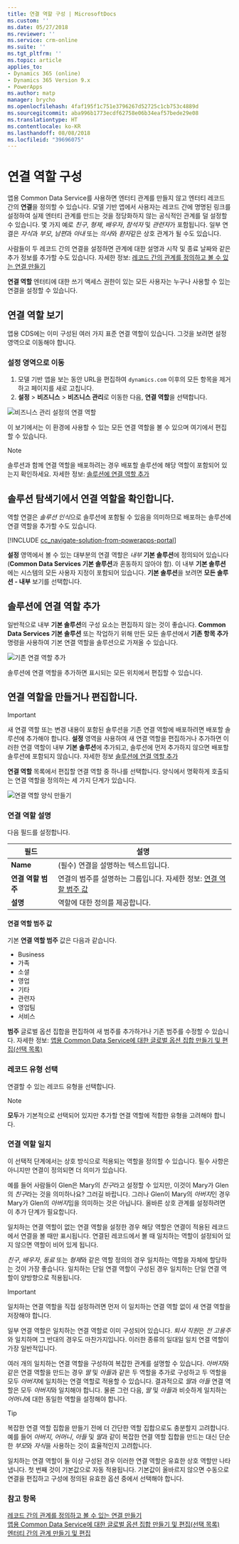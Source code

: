 ```yaml
---
title: 연결 역할 구성 | MicrosoftDocs
ms.custom: ''
ms.date: 05/27/2018
ms.reviewer: ''
ms.service: crm-online
ms.suite: ''
ms.tgt_pltfrm: ''
ms.topic: article
applies_to:
- Dynamics 365 (online)
- Dynamics 365 Version 9.x
- PowerApps
ms.author: matp
manager: brycho
ms.openlocfilehash: 4faf195f1c751e3796267d52725c1cb753c4889d
ms.sourcegitcommit: aba996b1773ecdf62758e06b34eaf57bede29e08
ms.translationtype: HT
ms.contentlocale: ko-KR
ms.lasthandoff: 08/08/2018
ms.locfileid: "39696075"
---
```

# <a name="configure-connection-roles"></a>연결 역할 구성

앱용 Common Data Service를 사용하면 엔터티 관계를 만들지 않고 엔터티 레코드 간의 **연결**을 정의할 수 있습니다. 모델 기반 앱에서 사용자는 레코드 간에 명명된 링크를 설정하여 실제 엔터티 관계를 만드는 것을 정당화하지 않는 공식적인 관계를 덜 설정할 수 있습니다. 몇 가지 예로 *친구*, *형제*, *배우자*, *참석자* 및 *관련자*가 포함됩니다. 일부 연결은 *자식*과 *부모*, *남편*과 *아내* 또는 *의사*와 *환자*같은 상호 관계가 될 수도 있습니다.

사람들이 두 레코드 간의 연결을 설정하면 관계에 대한 설명과 시작 및 종료 날짜와 같은 추가 정보를 추가할 수도 있습니다. 자세한 정보: [레코드 간의 관계를 정의하고 볼 수 있는 연결 만들기](/dynamics365/customer-engagement/basics/create-connections-view-relationships-between-records)

**연결 역할** 엔터티에 대한 쓰기 액세스 권한이 있는 모든 사용자는 누구나 사용할 수 있는 연결을 설정할 수 있습니다.

## <a name="view-connection-roles"></a>연결 역할 보기

앱용 CDS에는 이미 구성된 여러 가지 표준 연결 역할이 있습니다. 그것을 보려면 설정 영역으로 이동해야 합니다. 

### <a name="navigate-to-the-settings-area"></a>설정 영역으로 이동

1. 모델 기반 앱을 보는 동안 URL을 편집하여 `dynamics.com` 이후의 모든 항목을 제거하고 페이지를 새로 고칩니다.
1. **설정** > **비즈니스** > **비즈니스 관리**로 이동한 다음, **연결 역할**을 선택합니다.

![비즈니스 관리 설정의 연결 역할](media/navigate-settings-connection-roles.png)

이 보기에서는 이 환경에 사용할 수 있는 모든 연결 역할을 볼 수 있으며 여기에서 편집할 수 있습니다.

> [!NOTE]
> 솔루션과 함께 연결 역할을 배포하려는 경우 배포할 솔루션에 해당 역할이 포함되어 있는지 확인하세요. 자세한 정보: [솔루션에 연결 역할 추가](#add-connection-roles-to-a-solution)

## <a name="view-connection-roles-in-the-solution-explorer"></a>솔루션 탐색기에서 연결 역할을 확인합니다.

역할 연결은 *솔루션 인식*으로 솔루션에 포함될 수 있음을 의미하므로 배포하는 솔루션에 연결 역할을 추가할 수도 있습니다.

[!INCLUDE [cc_navigate-solution-from-powerapps-portal](../../includes/cc_navigate-solution-from-powerapps-portal.md)]

**설정** 영역에서 볼 수 있는 대부분의 연결 역할은 *내부* **기본 솔루션**에 정의되어 있습니다(**Common Data Services 기본 솔루션**과 혼동하지 않아야 함). 이 내부 **기본 솔루션**에는 시스템의 모든 사용자 지정이 포함되어 있습니다. **기본 솔루션**을 보려면 **모든 솔루션 - 내부** 보기를 선택합니다.

## <a name="add-connection-roles-to-a-solution"></a>솔루션에 연결 역할 추가

일반적으로 내부 **기본 솔루션**의 구성 요소는 편집하지 않는 것이 좋습니다. **Common Data Services 기본 솔루션** 또는 작업하기 위해 만든 모든 솔루션에서 **기존 항목 추가** 명령을 사용하여 기본 연결 역할을 솔루션으로 가져올 수 있습니다.

![기존 연결 역할 추가](media/add-existing-connection-role.png)

솔루션에 연결 역할을 추가하면 표시되는 모든 위치에서 편집할 수 있습니다.

## <a name="create-or-edit-connection-roles"></a>연결 역할을 만들거나 편집합니다.

> [!IMPORTANT]
> 새 연결 역할 또는 변경 내용이 포함된 솔루션을 기존 연결 역할에 배포하려면 배포할 솔루션에 추가해야 합니다. **설정** 영역을 사용하여 새 연결 역할을 편집하거나 추가하면 이러한 연결 역할이 내부 **기본 솔루션**에 추가되고, 솔루션에 먼저 추가하지 않으면 배포할 솔루션에 포함되지 않습니다. 자세한 정보 [솔루션에 연결 역할 추가](#add-connection-roles-to-a-solution)

**연결 역할** 목록에서 편집할 연결 역할 중 하나를 선택합니다.
양식에서 명확하게 호출되는 연결 역할을 정의하는 세 가지 단계가 있습니다.

![연결 역할 양식 만들기](media/create-connection-role-form.png)

### <a name="describe-the-connection-role"></a>연결 역할 설명

다음 필드를 설정합니다.

|필드|설명|
|--|--|
|**Name**|(필수) 연결을 설명하는 텍스트입니다.|
|**연결 역할 범주**|연결의 범주를 설명하는 그룹입니다. 자세한 정보: [연결 역할 범주 값](#connection-role-category-values)|
|**설명**|역할에 대한 정의를 제공합니다.|

#### <a name="connection-role-category-values"></a>연결 역할 범주 값

기본 **연결 역할 범주** 값은 다음과 같습니다.
- Business
- 가족
- 소셜
- 영업
- 기타
- 관련자
- 영업팀
- 서비스

**범주** 글로벌 옵션 집합을 편집하여 새 범주를 추가하거나 기존 범주를 수정할 수 있습니다. 자세한 정보: [앱용 Common Data Service에 대한 글로벌 옵션 집합 만들기 및 편집(선택 목록)](create-edit-global-option-sets.md)

### <a name="select-record-types"></a>레코드 유형 선택

연결할 수 있는 레코드 유형을 선택합니다.

> [!NOTE]
> **모두**가 기본적으로 선택되어 있지만 추가할 연결 역할에 적합한 유형을 고려해야 합니다.

### <a name="matching-connection-roles"></a>연결 역할 일치

이 선택적 단계에서는 상호 방식으로 적용되는 역할을 정의할 수 있습니다. 필수 사항은 아니지만 연결이 정의되면 더 의미가 있습니다.

예를 들어 사람들이 Glen은 Mary의 *친구*라고 설정할 수 있지만, 이것이 Mary가 Glen의 *친구*라는 것을 의미하나요? 그러길 바랍니다. 그러나 Glen이 Mary의 *아버지*인 경우 Mary가 Glen의 *아버지*임을 의미하는 것은 아닙니다. 올바른 상호 관계를 설정하려면 이 추가 단계가 필요합니다.

일치하는 연결 역할이 없는 연결 역할을 설정한 경우 해당 역할은 연결이 적용된 레코드에서 연결을 볼 때만 표시됩니다. 연결된 레코드에서 볼 때 일치하는 역할이 설정되어 있지 않으면 역할이 비어 있게 됩니다.

*친구*, *배우자*, *동료* 또는 *형제*와 같은 역할 정의의 경우 일치하는 역할을 자체에 할당하는 것이 가장 좋습니다. 일치하는 단일 연결 역할이 구성된 경우 일치하는 단일 연결 역할이 양방향으로 적용됩니다.

> [!IMPORTANT]
> 일치하는 연결 역할을 직접 설정하려면 먼저 이 일치하는 연결 역할 없이 새 연결 역할을 저장해야 합니다.

일부 연결 역할은 일치하는 연결 역할로 이미 구성되어 있습니다. *퇴사 직원*은 *전 고용주*와 일치하며 그 반대의 경우도 마찬가지입니다. 이러한 종류의 일대일 일치 연결 역할이 가장 일반적입니다.

여러 개의 일치하는 연결 역할을 구성하여 복잡한 관계를 설명할 수 있습니다. *아버지*와 같은 연결 역할을 만드는 경우 *딸* 및 *아들*과 같은 두 역할을 추가로 구성하고 두 역할을 모두 *아버지*에 일치하는 연결 역할로 적용할 수 있습니다. 결과적으로 *딸*과 *아들* 연결 역할은 모두 *아버지*와 일치해야 합니다. 물론 그런 다음, *딸* 및 *아들*과 비슷하게 일치하는 *어머니*에 대한 동일한 역할을 설정해야 합니다.

> [!TIP]
> 복잡한 연결 역할 집합을 만들기 전에 더 간단한 역할 집합으로도 충분할지 고려합니다. 예를 들어 *아버지*, *어머니*, *아들* 및 *딸*과 같이 복잡한 연결 역할 집합을 만드는 대신 단순한 *부모*와 *자식*을 사용하는 것이 효율적인지 고려합니다.

일치하는 연결 역할이 둘 이상 구성된 경우 이러한 연결 역할은 유효한 상호 역할만 나타냅니다. 첫 번째 것이 기본값으로 자동 적용됩니다. 기본값이 올바르지 않으면 수동으로 연결을 편집하고 구성에 정의된 유효한 옵션 중에서 선택해야 합니다.

### <a name="see-also"></a>참고 항목
<!-- This is in the basics guide. It needs to be migrated -->
[레코드 간의 관계를 정의하고 볼 수 있는 연결 만들기](/dynamics365/customer-engagement/basics/create-connections-view-relationships-between-records)<br />
[앱용 Common Data Service에 대한 글로벌 옵션 집합 만들기 및 편집(선택 목록)](create-edit-global-option-sets.md)<br />
[엔터티 간의 관계 만들기 및 편집](create-edit-entity-relationships.md)



